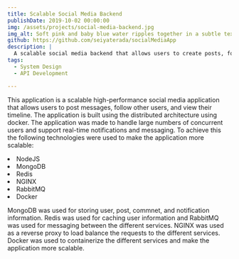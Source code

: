 ```yaml
---
title: Scalable Social Media Backend
publishDate: 2019-10-02 00:00:00
img: /assets/projects/social-media-backend.jpg
img_alt: Soft pink and baby blue water ripples together in a subtle texture.
github: https://github.com/seiyaterada/socialMediaApp
description: |
  A scalable social media backend that allows users to create posts, follow other users, and like posts.
tags:
  - System Design
  - API Development

---
```


<p>
    This application is a scalable high-performance social media application that allows users to post messages, follow other users, and view their timeline. The application is built using the distributed architecture using docker. The application was made to handle large numbers of concurrent users and support real-time notifications and messaging. To achieve this the following technologies were used to make the application more scalable:
    <li>NodeJS</li>
    <li>MongoDB</li>
    <li>Redis</li>
    <li>NGINX</li>
    <li>RabbitMQ</li>
    <li>Docker</li>
</p>
<p>
    MongoDB was used for storing user, post, commnet, and notification information. Redis was used for caching user information and RabbitMQ was used for messaging between the different services. NGINX was used as a reverse proxy to load balance the requests to the different services. Docker was used to containerize the different services and make the application more scalable.
</p>